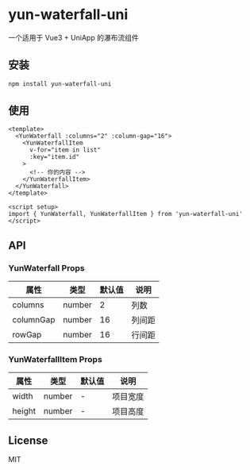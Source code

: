 # yun-waterfall-uni

一个适用于 Vue3 + UniApp 的瀑布流组件

## 安装

```bash
npm install yun-waterfall-uni
```

## 使用

```vue
<template>
  <YunWaterfall :columns="2" :column-gap="16">
    <YunWaterfallItem 
      v-for="item in list" 
      :key="item.id"
    >
      <!-- 你的内容 -->
    </YunWaterfallItem>
  </YunWaterfall>
</template>

<script setup>
import { YunWaterfall, YunWaterfallItem } from 'yun-waterfall-uni'
</script>
```

## API

### YunWaterfall Props

| 属性 | 类型 | 默认值 | 说明 |
|------|------|--------|------|
| columns | number | 2 | 列数 |
| columnGap | number | 16 | 列间距 |
| rowGap | number | 16 | 行间距 |

### YunWaterfallItem Props

| 属性 | 类型 | 默认值 | 说明 |
|------|------|--------|------|
| width | number | - | 项目宽度 |
| height | number | - | 项目高度 |

## License

MIT